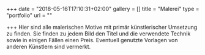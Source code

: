 +++
date = "2018-05-16T17:10:31+02:00"
gallery = []
title = "Malerei"
type = "portfolio"
url = ""

+++
Hier sind alle malerischen Motive mit primär künstlerischer Umsetzung zu finden. Sie finden zu jedem Bild den Titel und die verwendete Technik sowie in einigen Fällen einen Preis. Eventuell genutzte Vorlagen von anderen Künstlern sind vermerkt.